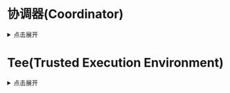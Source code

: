 # 协调器(Coordinator)

<details>
<summary>点击展开</summary>

协调器旨在转发发起方的审批请求，并接收审批服务器的审批结果并发送给发起方

## 如何启动服务

``````
python -m uvicorn coordinator:app --reload --host 0.0.0.0 --port 5000
``````

## 提供的服务

### 转发发起方的审批请求

**功能**：将收到的发起方审批请求转发给指定的各个审批方审批，并将审批信息存到本地数据库

```
curl -X POST "http://127.0.0.1:5000/start_approval" \
  -H "Content-Type: application/json" \
  -d '{
    \"client_id\": \"client_001\",
    \"server_urls\": [
      \"http://127.0.0.1:9001\",
      \"http://127.0.0.1:9002\",
      \"http://127.0.0.1:9003\"
    ],
    \"content\": \"申请访问内部系统\"
  }'
```

### 接受审批服务器返回的审批结果

**功能**：审批服务器审批完成后，将结果主动返回给协调器，并进行统计是否所有审批方审批完成，审批完成后，根据各方的审批结果给发起方返回一个最终结果。

若有一方审批未通过，则该任务审批不通过

```
curl -X POST "http://127.0.0.1:5000/receive_result" \
  -H "Content-Type: application/json" \
  -d "{
        \"client_id\": \"client_001\",
        \"server_url\": \"127.0.0.1:9001\",
        \"result\": \"yes\"
      }"
```

### 发起方主动查询审批结果

**功能**：发起方主动查询审批结果，可用于审批结果刷新或者重新审批等功能

```
curl -X GET http://127.0.0.1:5000/get_results/client_001
```

</details>

# Tee(Trusted Execution Environment)

<details>
<summary>点击展开</summary>

发起方审批完成后，向tee发送计算请求，tee先从中央服务器拿到数据/函数密文后，向数据/函数提供方发送解密data key请求，返回密钥明文后，本地进行解密

## 如何启动服务

``````
python -m uvicorn tee:app --reload --host 0.0.0.0 --port 1000
``````

## 提供的服务

### 申请解密密钥

**功能**：向数据/函数提供方发送解密data key请求

实际上这个功能不应该被做成是一个独立的请求，应该作为一个普通函数，在发起计算的请求中调用，但目前并没有tee环境，所以就将该请求模拟成发起请求

```
curl -X POST http://127.0.0.1:1000/decrypt_datakey \
  -F "encrypted_key=@digital_envelope/encrypted_key.txt" \
  -F "key_name=my-sym-key1" \
  -F "client_id=client_001"
```

### `Luks` 解密文件

**功能**：返回明文 `data key` 后，将相应数据进行解密。

该功能就是一个普通函数，并不是http请求，也是在发起tee计算的请求中调用，用于解密要进行计算的数据和用于计算的函数

```
'''
encrypted_zip_path: 密文文件zip包的路径
plaintext_key_path: 明文密钥路径
output_path: 解密后文件的输出路径
'''
luks_decrypt_data(encrypted_zip_path, plaintext_key_path, output_path)
```

</details>
